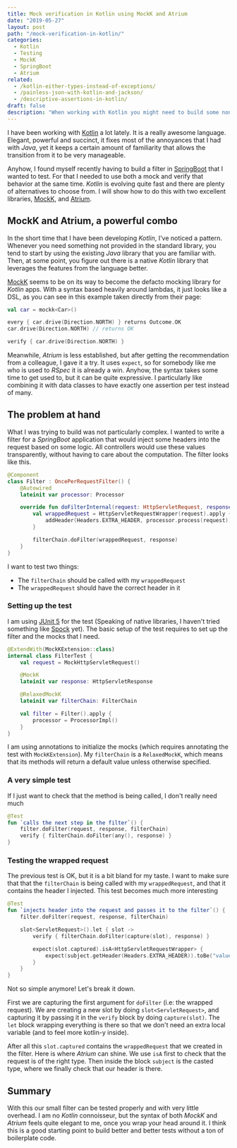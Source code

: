 ```yaml
---
title: Mock verification in Kotlin using MockK and Atrium
date: "2019-05-27"
layout: post
path: "/mock-verification-in-kotlin/"
categories:
  - Kotlin
  - Testing
  - MockK
  - SpringBoot
  - Atrium
related:
  - /kotlin-either-types-instead-of-exceptions/
  - /painless-json-with-kotlin-and-jackson/
  - /descriptive-assertions-in-kotlin/
draft: false
description: "When working with Kotlin you might need to build some non trivial mocks that need to be verified. Here is how to do it by combining MockK and Atrium"
---
```


I have been working with [Kotlin](https://kotlinlang.org/) a lot lately. It is a really awesome language. Elegant, powerful and succinct, it fixes most of the annoyances that I had with _Java_, yet it keeps a certain amount of familiarity that allows the transition from it to be very manageable.

Anyhow, I found myself recently having to build a filter in [SpringBoot](https://spring.io/) that I wanted to test. For that I needed to use both a mock and verify that behavior at the same time. _Kotlin_ is evolving quite fast and there are plenty of alternatives to choose from. I will show how to do this with two excellent libraries, [MockK](https://mockk.io/), and [Atrium](https://docs.atriumlib.org/).

<!--more-->

## MockK and Atrium, a powerful combo

In the short time that I have been developing _Kotlin_, I've noticed a pattern. Whenever you need something not provided in the standard library, you tend to start by using the existing _Java_ library that you are familiar with. Then, at some point, you figure out there is a native _Kotlin_ library that leverages the features from the language better.

[MockK](https://www.thoughtworks.com/radar/languages-and-frameworks/mockk) seems to be on its way to become the defacto mocking library for _Kotlin_ apps. With a syntax based heavily around lambdas, it just looks like a DSL, as you can see in this example taken directly from their page:

```kotlin
val car = mockk<Car>()

every { car.drive(Direction.NORTH) } returns Outcome.OK
car.drive(Direction.NORTH) // returns OK

verify { car.drive(Direction.NORTH) }
```

Meanwhile, _Atrium_ is less established, but after getting the recommendation from a colleague, I gave it a try. It uses `expect`, so for somebody like me who is used to _RSpec_ it is already a win. Anyhow, the syntax takes some time to get used to, but it can be quite expressive. I particularly like combining it with data classes to have exactly one assertion per test instead of many.

## The problem at hand

What I was trying to build was not particularly complex. I wanted to write a filter for a _SpringBoot_ application that would inject some headers into the request based on some logic. All controllers would use these values transparently, without having to care about the computation. The filter looks like this.

```kotlin
@Component
class Filter : OncePerRequestFilter() {
    @Autowired
    lateinit var processor: Processor

    override fun doFilterInternal(request: HttpServletRequest, response: HttpServletResponse, filterChain: FilterChain) {
        val wrappedRequest = HttpServletRequestWrapper(request).apply {
            addHeader(Headers.EXTRA_HEADER, processor.process(request))
        }

        filterChain.doFilter(wrappedRequest, response)
    }
}
```

I want to test two things:

- The `filterChain` should be called with my `wrappedRequest`
- The `wrappedRequest` should have the correct header in it

### Setting up the test

I am using [JUnit 5](https://junit.org/junit5/) for the test (Speaking of native libraries, I haven't tried something like [Spock](https://dzone.com/articles/testing-kotlin-with-spock-part-1-object) yet). The basic setup of the test requires to set up the filter and the mocks that I need.

```kotlin
@ExtendWith(MockKExtension::class)
internal class FilterTest {
    val request = MockHttpServletRequest()

    @MockK
    lateinit var response: HttpServletResponse

    @RelaxedMockK
    lateinit var filterChain: FilterChain

    val filter = Filter().apply {
        processor = ProcessorImpl()
    }
}
```

I am using annotations to initialize the mocks (which requires annotating the test with `MockKExtension`). My `filterChain` is a `RelaxedMockK`, which means that its methods will return a default value unless otherwise specified.

### A very simple test

If I just want to check that the method is being called, I don't really need much

```kotlin
@Test
fun `calls the next step in the filter`() {
    filter.doFilter(request, response, filterChain)
    verify { filterChain.doFilter(any(), response) }
}
```

### Testing the wrapped request

The previous test is OK, but it is a bit bland for my taste. I want to make sure that that the `filterChain` is being called with my `wrappedRequest`, and that it contains the header I injected. This test becomes much more interesting

```kotlin
@Test
fun `injects header into the request and passes it to the filter`() {
    filter.doFilter(request, response, filterChain)

    slot<ServletRequest>().let { slot ->
        verify { filterChain.doFilter(capture(slot), response) }

        expect(slot.captured).isA<HttpServletRequestWrapper> {
            expect(subject.getHeader(Headers.EXTRA_HEADER)).toBe("value")
        }
    }
}
```

Not so simple anymore! Let's break it down.

First we are capturing the first argument for `doFilter` (i.e: the wrapped request). We are creating a new slot by doing `slot<ServletRequest>`, and capturing it by passing it in the `verify` block by doing `capture(slot)`. The `let` block wrapping everything is there so that we don't need an extra local variable (and to feel more kotlin-y inside).

After all this `slot.captured` contains the `wrappedRequest` that we created in the filter. Here is where _Atrium_ can shine. We use `isA` first to check that the request is of the right type. Then inside the block `subject` is the casted type, where we finally check that our header is there. 

## Summary

With this our small filter can be tested properly and with very little overhead. I am no _Kotlin_ connoisseur, but the syntax of both _MockK_ and _Atrium_ feels quite elegant to me, once you wrap your head around it. I think this is a good starting point to build better and better tests without a ton of boilerplate code.



